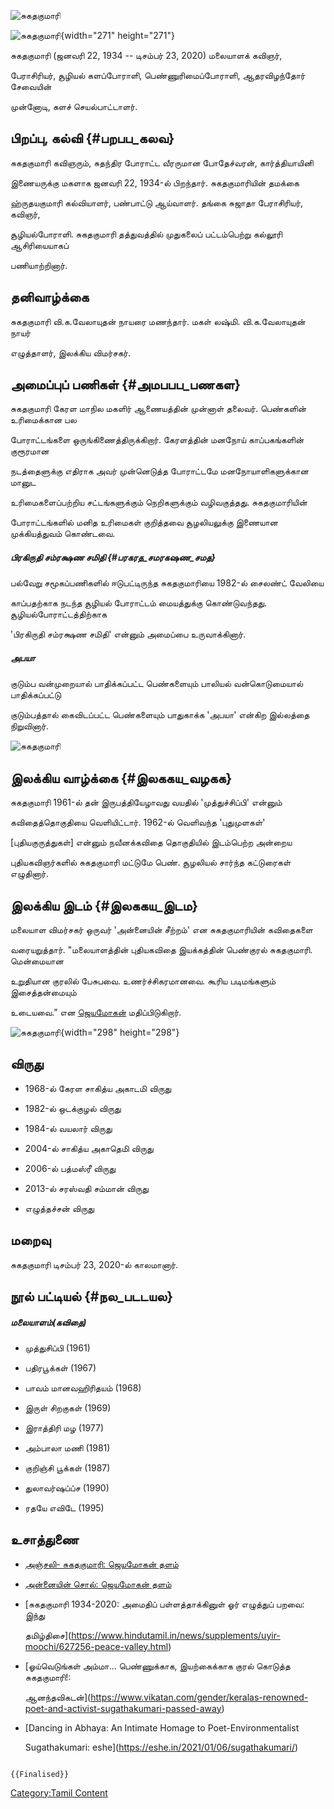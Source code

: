 ![சுகதகுமாரி](சுகதகுமாரி.jpg "சுகதகுமாரி")
![சுகதகுமாரி](சுகதகுமாரி2.jpg "சுகதகுமாரி"){width="271" height="271"}
சுகதகுமாரி (ஜனவரி 22, 1934 -- டிசம்பர் 23, 2020) மலையாளக் கவிஞர்,
பேராசிரியர், சூழியல் களப்போராளி, பெண்ணுரிமைப்போராளி, ஆதரவிழந்தோர் சேவையின்
முன்னோடி, களச் செயல்பாட்டாளர்.

## பிறப்பு, கல்வி {#பறபப_கலவ}

சுகதகுமாரி கவிஞரும், சுதந்திர போராட்ட வீரருமான போதேச்வரன், கார்த்தியாயினி
இணையருக்கு மகளாக ஜனவரி 22, 1934-ல் பிறந்தார். சுகதகுமாரியின் தமக்கை
ஹ்ருதயகுமாரி கல்வியாளர், பண்பாட்டு ஆய்வாளர். தங்கை சுஜாதா பேராசிரியர், கவிஞர்,
சூழியல்போராளி. சுகதகுமாரி தத்துவத்தில் முதுகலைப் பட்டம்பெற்று கல்லூரி ஆசிரியையாகப்
பணியாற்றினார்.

## தனிவாழ்க்கை

சுகதகுமாரி வி.க.வேலாயுதன் நாயரை மணந்தார். மகள் லஷ்மி. வி.க.வேலாயுதன் நாயர்
எழுத்தாளர், இலக்கிய விமர்சகர்.

## அமைப்புப் பணிகள் {#அமபபப_பணகள}

சுகதகுமாரி கேரள மாநில மகளிர் ஆணையத்தின் முன்னாள் தலைவர். பெண்களின் உரிமைக்கான பல
போராட்டங்களை ஒருங்கிணைத்திருக்கிறார். கேரளத்தின் மனநோய் காப்பகங்களின் குரூரமான
நடத்தைளுக்கு எதிராக அவர் முன்னெடுத்த போராட்டமே மனநோயாளிகளுக்கான மானுட
உரிமைகளைப்பற்றிய சட்டங்களுக்கும் நெறிகளுக்கும் வழிவகுத்தது. சுகதகுமாரியின்
போராட்டங்களில் மனித உரிமைகள் குறித்தவை சூழலியலுக்கு இணையான முக்கியத்துவம் கொண்டவை.

##### பிரகிருதி சம்ரக்ஷண சமிதி {#பரகரத_சமரகஷண_சமத}

பல்வேறு சமூகப்பணிகளில் ஈடுபட்டிருந்த சுகதகுமாரியை 1982-ல் சைலண்ட் வேலியை
காப்பதற்காக நடந்த சூழியல் போராட்டம் மையத்துக்கு கொண்டுவந்தது. சூழியல்போராட்டத்திற்காக
\'பிரகிருதி சம்ரக்ஷண சமிதி\' என்னும் அமைப்பை உருவாக்கினார்.

##### அபயா

குடும்ப வன்முறையால் பாதிக்கப்பட்ட பெண்களையும் பாலியல் வன்கொடுமையால் பாதிக்கப்பட்டு
குடும்பத்தால் கைவிடப்பட்ட பெண்களையும் பாதுகாக்க \'அபயா\' என்கிற இல்லத்தை நிறுவினார்.
![சுகதகுமாரி](சுகதகுமாரி3.jpg "சுகதகுமாரி")

## இலக்கிய வாழ்க்கை {#இலககய_வழகக}

சுகதகுமாரி 1961-ல் தன் இருபத்தியேழாவது வயதில் \'முத்துச்சிப்பி\' என்னும்
கவிதைத்தொகுதியை வெளியிட்டார். 1962-ல் வெளிவந்த \'புதுமுளகள்\'
\[புதியகுருத்துகள்\] என்னும் நவீனக்கவிதை தொகுதியில் இடம்பெற்ற அன்றைய
புதியகவிஞர்களில் சுகதகுமாரி மட்டுமே பெண். சூழலியல் சார்ந்த கட்டுரைகள் எழுதினார்.

## இலக்கிய இடம் {#இலககய_இடம}

மலையாள விமர்சகர் ஒருவர் 'அன்னையின் சீற்றம்' என சுகதகுமாரியின் கவிதைகளை
வரையறுத்தார். "மலையாளத்தின் புதியகவிதை இயக்கத்தின் பெண்குரல் சுகதகுமாரி. மென்மையான
உறுதியான குரலில் பேசுபவை. உணர்ச்சிகரமானவை. கூரிய படிமங்களும் இசைத்தன்மையும்
உடையவை." என [ஜெயமோகன்](ஜெயமோகன் "wikilink") மதிப்பிடுகிறார்.
![சுகதகுமாரி](சுகதகுமாரி4.jpg "சுகதகுமாரி"){width="298" height="298"}

## விருது

-   1968-ல் கேரள சாகித்ய அகாடமி விருது
-   1982-ல் ஒடக்குழல் விருது
-   1984-ல் வயலார் விருது
-   2004-ல் சாகித்ய அகாதெமி விருது
-   2006-ல் பத்மஸ்ரீ விருது
-   2013-ல் சரஸ்வதி சம்மான் விருது
-   எழுத்தச்சன் விருது

## மறைவு

சுகதகுமாரி டிசம்பர் 23, 2020-ல் காலமானார்.

## நூல் பட்டியல் {#நல_படடயல}

##### மலையாளம்(கவிதை)

-   முத்துசிப்பி (1961)
-   பதிரபூக்கள் (1967)
-   பாவம் மானவஹிரிதயம் (1968)
-   இருள் சிறகுகள் (1969)
-   இராத்திரி மழ (1977)
-   அம்பாலா மணி (1981)
-   குறிஞ்சி பூக்கள் (1987)
-   துலாவர்ஷப்ப்ச (1990)
-   ரதயே எவிடே (1995)

## உசாத்துணை

-   [அஞ்சலி- சுகதகுமாரி: ஜெயமோகன் தளம்](https://www.jeyamohan.in/142065/)
-   [அன்னையின் சொல்: ஜெயமோகன் தளம்](https://www.jeyamohan.in/101290/)
-   [சுகதகுமாரி 1934-2020: அமைதிப் பள்ளத்தாக்கினுள் ஓர் எழுத்துப் பறவை: இந்து
    தமிழ்திசை](https://www.hindutamil.in/news/supplements/uyir-moochi/627256-peace-valley.html)
-   [ஓய்வெடுங்கள் அம்மா\... பெண்ணுக்காக, இயற்கைக்காக குரல் கொடுத்த சுகதகுமாரி!:
    ஆனந்தவிகடன்](https://www.vikatan.com/gender/keralas-renowned-poet-and-activist-sugathakumari-passed-away)
-   [Dancing in Abhaya: An Intimate Homage to Poet-Environmentalist
    Sugathakumari: eshe](https://eshe.in/2021/01/06/sugathakumari/)

```{=mediawiki}
{{Finalised}}
```
[Category:Tamil Content](Category:Tamil_Content "wikilink")
